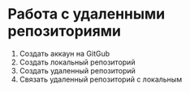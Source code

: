 # Работа с удаленными репозиториями
1. Создать аккаун на GitGub
2. Создать локальный репозиторий
3. Создать удаленный репозиторий
4. Связать удаленный репозиторий с локальным